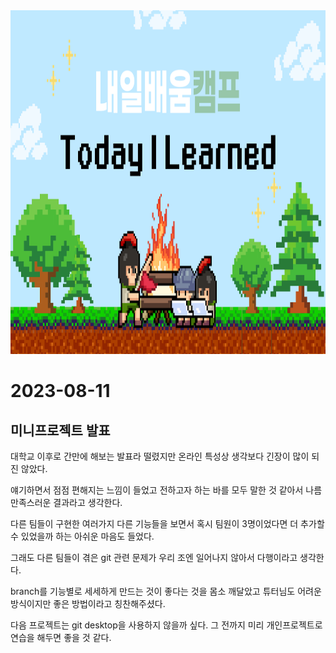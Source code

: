 <img src="../img/2.png"  width="1000" height="550">

# 2023-08-11

## 미니프로젝트 발표

대학교 이후로 간만에 해보는 발표라 떨렸지만 온라인 특성상 생각보다 긴장이 많이 되진 않았다.

얘기하면서 점점 편해지는 느낌이 들었고 전하고자 하는 바를 모두 말한 것 같아서 나름 만족스러운 결과라고 생각한다.

다른 팀들이 구현한 여러가지 다른 기능들을 보면서 혹시 팀원이 3명이었다면 더 추가할 수 있었을까 하는 아쉬운 마음도 들었다.

그래도 다른 팀들이 겪은 git 관련 문제가 우리 조엔 일어나지 않아서 다행이라고 생각한다.

branch를 기능별로 세세하게 만드는 것이 좋다는 것을 몸소 깨달았고 튜터님도 어려운 방식이지만 좋은 방법이라고 칭찬해주셨다.

다음 프로젝트는 git desktop을 사용하지 않을까 싶다. 그 전까지 미리 개인프로젝트로 연습을 해두면 좋을 것 같다.
